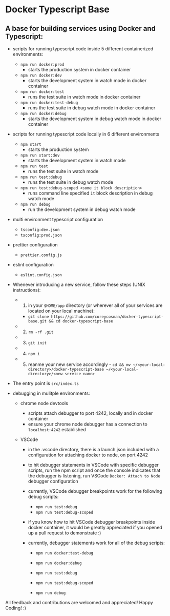 # Docker Typescript Base

## A base for building services using Docker and Typescript:

  - scripts for running typescript code inside 5 different containerized environments:
    - `npm run docker:prod`
      - starts the production system in docker container
    - `npm run docker:dev`
      - starts the development system in watch mode in docker container
    - `npm run docker:test`
      - runs the test suite in watch mode in docker container
    - `npm run docker:test-debug`
      - runs the test suite in debug watch mode in docker container
    - `npm run docker:debug`
      - starts the development system in debug watch mode in docker container
  
  - scripts for running typescript code locally in 6 different environments
    - `npm start`
      - starts the production system 
    - `npm run start:dev`
      - starts the development system in watch mode
    - `npm run test`
      - runs the test suite in watch mode
    - `npm run test:debug`
      - runs the test suite in debug watch mode
    - `npm run test:debug-scoped <some it block description>`
      - runs command line specified `it` block description in debug watch mode
    - `npm run debug`
      - run the development system in debug watch mode
  
  - multi environment typescript configuration
    - `tsconfig:dev.json`
    - `tsconfig:prod.json`
  - prettier configuration
    - `prettier.config.js`
  - eslint configuration
    - `eslint.config.json`

* Whenever introducing a new service, follow these steps (UNIX instructions):

  - 1. in your `$HOME/app` directory (or wherever all of your services are located on your local machine):
    - `git clone https://github.com/coreycosman/docker-typescript-base.git && cd docker-typescript-base`
  - 2. `rm -rf .git`
  - 3. `git init`
  - 4. `npm i`
  - 5. reanme your new service accordingly - `cd && mv ~/<your-local-directory>/docker-typescript-base ~/<your-local-directory>/<new-service-name>`

* The entry point is `src/index.ts`

* debugging in mulitple environments:
  - chrome node devtools
    - scripts attach debugger to port 4242, locally and in docker container
    - ensure your chrome node debugger has a connection to `localhost:4242` established 
  
  - VSCode
    - in the .vscode directory, there is a launch.json included with a configuration for attaching docker to node, on port 4242
    -  to hit debugger statements in VSCode with specific debugger scripts, run the npm script and once the console indicates that the debugger is listening, run VSCode `Docker: Attach to Node` debugger configuration   
    -  currently, VSCode debugger breakpoints work for the following debug scripts:
       -  `npm run test:debug`
       -  `npm run test:debug-scoped`
    -  if you know how to hit VSCode debugger breakpoints inside docker container, it would be greatly appreciated if you opened up a pull request to demonstrate :)         
    
    -  currently, debugger statements work for all of the debug scripts:
       -  `npm run docker:test-debug`
       -  `npm run docker:debug`
       
       -  `npm run test:debug`
       -  `npm run test:debug-scoped`
       -  `npm run debug`

All feedback and contributions are welcomed and appreciated!
Happy Coding! :)
